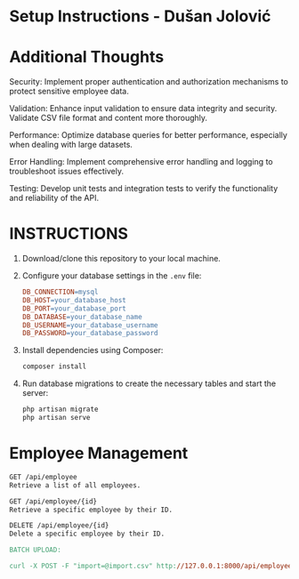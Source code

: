 # Setup Instructions - Dušan Jolović

# Additional Thoughts

Security: Implement proper authentication and authorization mechanisms to protect sensitive employee data.

Validation: Enhance input validation to ensure data integrity and security. Validate CSV file format and content more thoroughly.

Performance: Optimize database queries for better performance, especially when dealing with large datasets.

Error Handling: Implement comprehensive error handling and logging to troubleshoot issues effectively.

Testing: Develop unit tests and integration tests to verify the functionality and reliability of the API.

# INSTRUCTIONS

1. Download/clone this repository to your local machine.

2. Configure your database settings in the `.env` file:

   ```makefile
   DB_CONNECTION=mysql
   DB_HOST=your_database_host
   DB_PORT=your_database_port
   DB_DATABASE=your_database_name
   DB_USERNAME=your_database_username
   DB_PASSWORD=your_database_password

3. Install dependencies using Composer:
    ```makefile
    composer install

4. Run database migrations to create the necessary tables and start the server:
    ```makefile
    php artisan migrate
    php artisan serve

# Employee Management
```makefile
GET /api/employee
Retrieve a list of all employees.

GET /api/employee/{id}
Retrieve a specific employee by their ID.

DELETE /api/employee/{id}
Delete a specific employee by their ID.

BATCH UPLOAD: 

curl -X POST -F "import=@import.csv" http://127.0.0.1:8000/api/employee/
